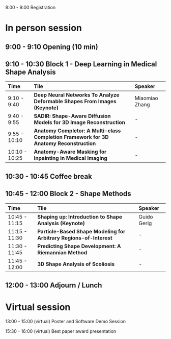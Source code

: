 
8:00 - 9:00 Registration

# In person session <br>

## 9:00 - 9:10 Opening (10 min) <br>

## 9:10 - 10:30 Block 1 - Deep Learning in Medical Shape Analysis <br>

| Time   |      Tile      |  Speaker |
|:----------|:-------------|:------|
| 9:10 - 9:40 |  **Deep Neural Networks To Analyze Deformable Shapes From Images (Keynote)** | Miaomiao Zhang|
| 9:40 - 9:55 |  **SADIR: Shape-Aware Diffusion Models for 3D Image Reconstruction**   |   - |
| 9:55 - 10:10 | **Anatomy Completor: A Multi-class Completion Framework for 3D Anatomy Reconstruction** |    -|
| 10:10 - 10:25 | **Anatomy-Aware Masking for Inpainting in Medical Imaging** |    - | <br>


## 10:30 - 10:45 Coffee break <br>

## 10:45 - 12:00 Block 2 - Shape Methods  <br>


| Time   |      Tile      |  Speaker |
|:----------|:-------------|:------|
| 10:45 - 11:15 |  **Shaping up: Introduction to Shape Analysis (Keynote)** | Guido Gerig|
| 11:15 - 11:30 |  **Particle-Based Shape Modeling for Arbitrary Regions-of-Interest**   |   - |
| 11:30 - 11:45 | **Predicting Shape Development: A Riemannian Method** |    -|
| 11:45 - 12:00 | **3D Shape Analysis of Scoliosis** |    - | <br>


## 12:00 - 13:00 Adjourn / Lunch <br>

# Virtual session <br>

13:00 - 15:00 (virtual) Poster and Software Demo Session

15:30 - 16:00 (virtual) Best paper award presentation


